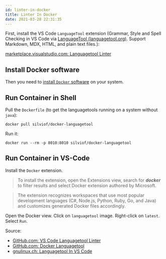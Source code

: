 ```yaml
---
id: linter-in-docker
title: Linter In Docker
date: 2021-03-28 22:31:35
---
```


First, install the VS Code `LanguageTool` extension (Grammar, Style and Spell Checking in VS Code via <a href='https://www.languagetool.org/' class='external'>LanguageTool (languagetool.org)</a>. Support Markdown, MDX, HTML, and plain text files.):

<a href='https://marketplace.visualstudio.com/items?itemName=davidlday.languagetool-linter' class='external'>marketplace.visualstudio.com: Languagetool Linter</a>

## Install Docker software

Then you need to [install `Docker` software](install-docker-software) on your system.

## Run Container in Shell

Pull the `Dockerfile` (to get the languagetools running on a system without `java`):

```shell
docker pull silviof/docker-languagetool
```

Run it:

```shell
docker run --rm -p 8010:8010 silviof/docker-languagetool
```

## Run Container in VS-Code

Install the `Docker` extension.

> To install the extension, open the Extensions view, search for ***docker*** to filter results and select Docker extension authored by Microsoft.

> The extension recognizes workspaces that use most popular development languages (C#, Node.js, Python, Ruby, Go, and Java) and customizes generated Docker files accordingly.

Open the Docker view. Click on `languagetool` image. Right-click on `latest`. Select `Run`.

Source:

- <a href='https://github.com/davidlday/vscode-languagetool-linter' class='external'>GitHub.com: VS Code Languagetool Linter</a>
- <a href='https://github.com/silvio/docker-languagetool' class='external'>GitHub.com: Docker Languagetool</a>
- <a href='https://gnulinux.ch/languagetool-in-vs-code' class='external'>gnulinux.ch: Languagetool In VS Code</a>
